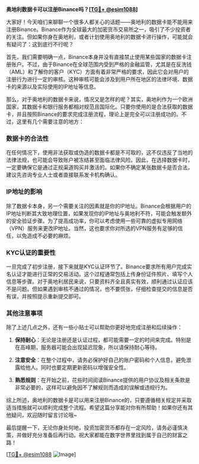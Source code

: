 **奥地利数据卡可以注册Binance吗？[[TG💪+ @esim1088](https://t.me/s/esim1088)]**

大家好！今天咱们来聊聊一个很多人都关心的话题——奥地利的数据卡能不能用来注册Binance。Binance作为全球最大的加密货币交易所之一，吸引了不少投资者的关注。但如果你身在奥地利，或者计划使用奥地利的数据卡进行操作，可能就会有疑问了：这到底行不行呢？

首先，我们需要明确一点，Binance本身并没有直接禁止使用某些国家的数据卡注册账户。不过，由于Binance在全球范围内受到严格的金融监管，尤其是在反洗钱（AML）和了解你的客户（KYC）方面有着非常严格的要求，因此它会对用户的注册行为进行一定的审核。这种审核可能会涉及到用户所在地区的法律环境、数据卡的来源以及实际使用的IP地址等信息。

那么，对于奥地利的数据卡来说，情况又是怎样的呢？其实，奥地利作为一个欧洲国家，其数据卡和银行服务都相对规范且国际化。只要你使用的是合法获取的数据卡，并且按照Binance的要求完成注册流程，理论上是完全可以注册成功的。不过，这里有几个需要注意的地方：

### 数据卡的合法性

在任何情况下，使用非法获取或伪造的数据卡都是不可取的，这不仅违反了当地的法律法规，也可能会导致账户被冻结甚至面临法律风险。因此，在选择数据卡时，一定要确保它是通过正规渠道购买并激活的。如果你不确定某张数据卡是否合法，建议先咨询专业人士或者直接联系发卡机构确认。

### IP地址的影响

除了数据卡本身，另一个需要关注的因素就是你的IP地址。Binance会根据用户的IP地址判断其大致地理位置，如果发现你的IP地址与奥地利不符，可能会触发额外的安全验证步骤。为了提高成功率，你可以考虑使用一些可靠的虚拟专用网络（VPN）服务来更改IP地址。当然，这也要求你对所选的VPN服务有足够的信任，以免造成不必要的麻烦。

### KYC认证的重要性

一旦完成了初步注册，接下来就是KYC认证环节了。Binance要求所有用户完成实名认证才能进行正常的交易活动。这个过程通常包括上传身份证件照片、填写个人信息等步骤。对于奥地利居民来说，只要资料齐全且真实有效，顺利通过认证应该不是问题。但如果遇到审核不通过的情况，也不要慌张，仔细检查提交的信息是否有误，并按照提示重新提交即可。

### 其他注意事项

除了上述几点之外，还有一些小贴士可以帮助你更好地完成注册和后续操作：

1. **保持耐心**：无论是注册还是认证过程，都可能需要一定的时间来完成。特别是在高峰期，服务器可能会出现延迟现象，所以请保持耐心等待。
   
2. **注意安全**：在整个过程中，请务必保护好自己的账户密码和个人信息，避免泄露给他人。同时也要定期更新密码以增强安全性。

3. **熟悉规则**：在开始之前，花些时间阅读Binance提供的用户协议及相关条款是非常必要的，这样可以避免因不了解规则而造成的误解或违规行为。

综上所述，奥地利的数据卡是可以用来注册Binance的，只要遵循相关规定并采取适当措施就可以顺利完成整个流程。希望这篇分享能对你有所帮助！如果你还有其他疑问，欢迎随时留言讨论哦~

最后提醒一下，无论你身处何地，投资加密货币都存在一定风险，请务必谨慎决策，并做好充分准备后再行动。祝大家都能在数字世界里找到属于自己的财富之路！

[[TG💪+ @esim1088](https://t.me/s/esim1088) ![Image](https://i.postimg.cc/4NQfJmqS/Snipaste-2025-05-13-00-14-12.png)]